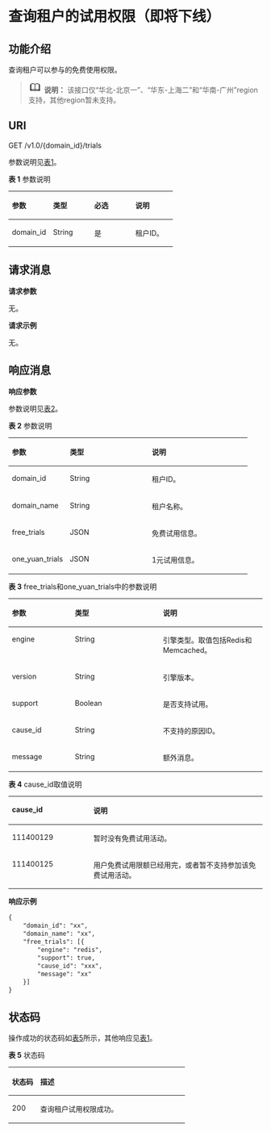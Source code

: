 # 查询租户的试用权限（即将下线）<a name="ZH-CN_TOPIC_0166889601"></a>

## 功能介绍<a name="section130751281218"></a>

查询租户可以参与的免费使用权限。

>![](public_sys-resources/icon-note.gif) **说明：** 
>该接口仅“华北-北京一”、“华东-上海二”和“华南-广州”region支持，其他region暂未支持。

## **URI**<a name="section14354165101817"></a>

GET /v1.0/\{domain\_id\}/trials

参数说明见[表1](#table13653920143919)。

**表 1**  参数说明

<a name="table13653920143919"></a>
<table><thead align="left"><tr id="row13652172011391"><th class="cellrowborder" valign="top" width="25%" id="mcps1.2.5.1.1"><p id="p0652102011396"><a name="p0652102011396"></a><a name="p0652102011396"></a>参数</p>
</th>
<th class="cellrowborder" valign="top" width="25%" id="mcps1.2.5.1.2"><p id="p16521202391"><a name="p16521202391"></a><a name="p16521202391"></a>类型</p>
</th>
<th class="cellrowborder" valign="top" width="25%" id="mcps1.2.5.1.3"><p id="p765292023914"><a name="p765292023914"></a><a name="p765292023914"></a>必选</p>
</th>
<th class="cellrowborder" valign="top" width="25%" id="mcps1.2.5.1.4"><p id="p136521420153919"><a name="p136521420153919"></a><a name="p136521420153919"></a>说明</p>
</th>
</tr>
</thead>
<tbody><tr id="row176531320103915"><td class="cellrowborder" valign="top" width="25%" headers="mcps1.2.5.1.1 "><p id="p2065202017391"><a name="p2065202017391"></a><a name="p2065202017391"></a>domain_id</p>
</td>
<td class="cellrowborder" valign="top" width="25%" headers="mcps1.2.5.1.2 "><p id="p0653920173910"><a name="p0653920173910"></a><a name="p0653920173910"></a>String</p>
</td>
<td class="cellrowborder" valign="top" width="25%" headers="mcps1.2.5.1.3 "><p id="p4653020183913"><a name="p4653020183913"></a><a name="p4653020183913"></a>是</p>
</td>
<td class="cellrowborder" valign="top" width="25%" headers="mcps1.2.5.1.4 "><p id="p96533202399"><a name="p96533202399"></a><a name="p96533202399"></a>租户ID。</p>
</td>
</tr>
</tbody>
</table>

## **请求消息**<a name="section116044010182"></a>

**请求参数**

无。

**请求示例**

无。

## **响应消息**<a name="section66414611916"></a>

**响应参数**

参数说明见[表2](#table114165246391)。

**表 2**  参数说明

<a name="table114165246391"></a>
<table><thead align="left"><tr id="row104150248391"><th class="cellrowborder" valign="top" width="24.242424242424242%" id="mcps1.2.4.1.1"><p id="p12415924193920"><a name="p12415924193920"></a><a name="p12415924193920"></a>参数</p>
</th>
<th class="cellrowborder" valign="top" width="34.343434343434346%" id="mcps1.2.4.1.2"><p id="p144151224163910"><a name="p144151224163910"></a><a name="p144151224163910"></a>类型</p>
</th>
<th class="cellrowborder" valign="top" width="41.41414141414141%" id="mcps1.2.4.1.3"><p id="p2415182419396"><a name="p2415182419396"></a><a name="p2415182419396"></a>说明</p>
</th>
</tr>
</thead>
<tbody><tr id="row13415324183915"><td class="cellrowborder" valign="top" width="24.242424242424242%" headers="mcps1.2.4.1.1 "><p id="p570091814135"><a name="p570091814135"></a><a name="p570091814135"></a>domain_id</p>
</td>
<td class="cellrowborder" valign="top" width="34.343434343434346%" headers="mcps1.2.4.1.2 "><p id="p1127932510134"><a name="p1127932510134"></a><a name="p1127932510134"></a>String</p>
</td>
<td class="cellrowborder" valign="top" width="41.41414141414141%" headers="mcps1.2.4.1.3 "><p id="p9471173510134"><a name="p9471173510134"></a><a name="p9471173510134"></a>租户ID。</p>
</td>
</tr>
<tr id="row16737631191212"><td class="cellrowborder" valign="top" width="24.242424242424242%" headers="mcps1.2.4.1.1 "><p id="p19700141871310"><a name="p19700141871310"></a><a name="p19700141871310"></a>domain_name</p>
</td>
<td class="cellrowborder" valign="top" width="34.343434343434346%" headers="mcps1.2.4.1.2 "><p id="p227918256138"><a name="p227918256138"></a><a name="p227918256138"></a>String</p>
</td>
<td class="cellrowborder" valign="top" width="41.41414141414141%" headers="mcps1.2.4.1.3 "><p id="p54719356131"><a name="p54719356131"></a><a name="p54719356131"></a>租户名称。</p>
</td>
</tr>
<tr id="row123363293121"><td class="cellrowborder" valign="top" width="24.242424242424242%" headers="mcps1.2.4.1.1 "><p id="p1070031813136"><a name="p1070031813136"></a><a name="p1070031813136"></a>free_trials</p>
</td>
<td class="cellrowborder" valign="top" width="34.343434343434346%" headers="mcps1.2.4.1.2 "><p id="p13279725151317"><a name="p13279725151317"></a><a name="p13279725151317"></a>JSON</p>
</td>
<td class="cellrowborder" valign="top" width="41.41414141414141%" headers="mcps1.2.4.1.3 "><p id="p447113353136"><a name="p447113353136"></a><a name="p447113353136"></a>免费试用信息。</p>
</td>
</tr>
<tr id="row171469229127"><td class="cellrowborder" valign="top" width="24.242424242424242%" headers="mcps1.2.4.1.1 "><p id="p07001418131319"><a name="p07001418131319"></a><a name="p07001418131319"></a>one_yuan_trials</p>
</td>
<td class="cellrowborder" valign="top" width="34.343434343434346%" headers="mcps1.2.4.1.2 "><p id="p1727912541311"><a name="p1727912541311"></a><a name="p1727912541311"></a>JSON</p>
</td>
<td class="cellrowborder" valign="top" width="41.41414141414141%" headers="mcps1.2.4.1.3 "><p id="p947153518136"><a name="p947153518136"></a><a name="p947153518136"></a>1元试用信息。</p>
</td>
</tr>
</tbody>
</table>

**表 3**  free\_trials和one\_yuan\_trials中的参数说明

<a name="table164180248392"></a>
<table><thead align="left"><tr id="row84161724193917"><th class="cellrowborder" valign="top" width="24.752475247524753%" id="mcps1.2.4.1.1"><p id="p34161724103916"><a name="p34161724103916"></a><a name="p34161724103916"></a>参数</p>
</th>
<th class="cellrowborder" valign="top" width="34.65346534653465%" id="mcps1.2.4.1.2"><p id="p24161224173920"><a name="p24161224173920"></a><a name="p24161224173920"></a>类型</p>
</th>
<th class="cellrowborder" valign="top" width="40.59405940594059%" id="mcps1.2.4.1.3"><p id="p1541632411391"><a name="p1541632411391"></a><a name="p1541632411391"></a>说明</p>
</th>
</tr>
</thead>
<tbody><tr id="row94171524133918"><td class="cellrowborder" valign="top" width="24.752475247524753%" headers="mcps1.2.4.1.1 "><p id="p14873104231412"><a name="p14873104231412"></a><a name="p14873104231412"></a>engine</p>
</td>
<td class="cellrowborder" valign="top" width="34.65346534653465%" headers="mcps1.2.4.1.2 "><p id="p022325371413"><a name="p022325371413"></a><a name="p022325371413"></a>String</p>
</td>
<td class="cellrowborder" valign="top" width="40.59405940594059%" headers="mcps1.2.4.1.3 "><p id="p2661143201518"><a name="p2661143201518"></a><a name="p2661143201518"></a>引擎类型。取值包括Redis和Memcached。</p>
</td>
</tr>
<tr id="row441752415393"><td class="cellrowborder" valign="top" width="24.752475247524753%" headers="mcps1.2.4.1.1 "><p id="p11873144291419"><a name="p11873144291419"></a><a name="p11873144291419"></a>version</p>
</td>
<td class="cellrowborder" valign="top" width="34.65346534653465%" headers="mcps1.2.4.1.2 "><p id="p622310534145"><a name="p622310534145"></a><a name="p622310534145"></a>String</p>
</td>
<td class="cellrowborder" valign="top" width="40.59405940594059%" headers="mcps1.2.4.1.3 "><p id="p1066173141520"><a name="p1066173141520"></a><a name="p1066173141520"></a>引擎版本。</p>
</td>
</tr>
<tr id="row143604574285"><td class="cellrowborder" valign="top" width="24.752475247524753%" headers="mcps1.2.4.1.1 "><p id="p10875742111418"><a name="p10875742111418"></a><a name="p10875742111418"></a>support</p>
</td>
<td class="cellrowborder" valign="top" width="34.65346534653465%" headers="mcps1.2.4.1.2 "><p id="p15223953111411"><a name="p15223953111411"></a><a name="p15223953111411"></a>Boolean</p>
</td>
<td class="cellrowborder" valign="top" width="40.59405940594059%" headers="mcps1.2.4.1.3 "><p id="p116613351512"><a name="p116613351512"></a><a name="p116613351512"></a>是否支持试用。</p>
</td>
</tr>
<tr id="row1141719245396"><td class="cellrowborder" valign="top" width="24.752475247524753%" headers="mcps1.2.4.1.1 "><p id="p168752424145"><a name="p168752424145"></a><a name="p168752424145"></a>cause_id</p>
</td>
<td class="cellrowborder" valign="top" width="34.65346534653465%" headers="mcps1.2.4.1.2 "><p id="p1223115310147"><a name="p1223115310147"></a><a name="p1223115310147"></a>String</p>
</td>
<td class="cellrowborder" valign="top" width="40.59405940594059%" headers="mcps1.2.4.1.3 "><p id="p166112331513"><a name="p166112331513"></a><a name="p166112331513"></a>不支持的原因ID。</p>
</td>
</tr>
<tr id="row74177249394"><td class="cellrowborder" valign="top" width="24.752475247524753%" headers="mcps1.2.4.1.1 "><p id="p198751642191413"><a name="p198751642191413"></a><a name="p198751642191413"></a>message</p>
</td>
<td class="cellrowborder" valign="top" width="34.65346534653465%" headers="mcps1.2.4.1.2 "><p id="p1522395311147"><a name="p1522395311147"></a><a name="p1522395311147"></a>String</p>
</td>
<td class="cellrowborder" valign="top" width="40.59405940594059%" headers="mcps1.2.4.1.3 "><p id="p966153171512"><a name="p966153171512"></a><a name="p966153171512"></a>额外消息。</p>
</td>
</tr>
</tbody>
</table>

**表 4**  cause\_id取值说明

<a name="table1641811248397"></a>
<table><thead align="left"><tr id="row134181624153915"><th class="cellrowborder" valign="top" width="32.05%" id="mcps1.2.3.1.1"><p id="p1541872443910"><a name="p1541872443910"></a><a name="p1541872443910"></a>cause_id</p>
</th>
<th class="cellrowborder" valign="top" width="67.95%" id="mcps1.2.3.1.2"><p id="p15418172443913"><a name="p15418172443913"></a><a name="p15418172443913"></a>说明</p>
</th>
</tr>
</thead>
<tbody><tr id="row14418724113912"><td class="cellrowborder" valign="top" width="32.05%" headers="mcps1.2.3.1.1 "><p id="p361165315174"><a name="p361165315174"></a><a name="p361165315174"></a>111400129</p>
</td>
<td class="cellrowborder" valign="top" width="67.95%" headers="mcps1.2.3.1.2 "><p id="p1441818240395"><a name="p1441818240395"></a><a name="p1441818240395"></a>暂时没有免费试用活动。</p>
</td>
</tr>
<tr id="row19418132443915"><td class="cellrowborder" valign="top" width="32.05%" headers="mcps1.2.3.1.1 "><p id="p64181324183914"><a name="p64181324183914"></a><a name="p64181324183914"></a>111400125</p>
</td>
<td class="cellrowborder" valign="top" width="67.95%" headers="mcps1.2.3.1.2 "><p id="p19418152423912"><a name="p19418152423912"></a><a name="p19418152423912"></a>用户免费试用限额已经用完，或者暂不支持参加该免费试用活动。</p>
</td>
</tr>
</tbody>
</table>

**响应示例**

```
{
	"domain_id": "xx",
	"domain_name": "xx",
	"free_trials": [{
		"engine": "redis",
		"support": true,
		"cause_id": "xxx",
		"message": "xx"
	}]
}
```

## **状态码**<a name="section29701335151315"></a>

操作成功的状态码如[表5](#table597043515135)所示，其他响应见[表1](状态码.md#table5210141351517)。

**表 5**  状态码

<a name="table597043515135"></a>
<table><thead align="left"><tr id="row3970103581319"><th class="cellrowborder" valign="top" width="15.98%" id="mcps1.2.3.1.1"><p id="p4970163512138"><a name="p4970163512138"></a><a name="p4970163512138"></a>状态码</p>
</th>
<th class="cellrowborder" valign="top" width="84.02%" id="mcps1.2.3.1.2"><p id="p14970113519134"><a name="p14970113519134"></a><a name="p14970113519134"></a>描述</p>
</th>
</tr>
</thead>
<tbody><tr id="row1970935151313"><td class="cellrowborder" valign="top" width="15.98%" headers="mcps1.2.3.1.1 "><p id="p17970163551313"><a name="p17970163551313"></a><a name="p17970163551313"></a>200</p>
</td>
<td class="cellrowborder" valign="top" width="84.02%" headers="mcps1.2.3.1.2 "><p id="p597033518133"><a name="p597033518133"></a><a name="p597033518133"></a>查询租户试用权限成功。</p>
</td>
</tr>
</tbody>
</table>

